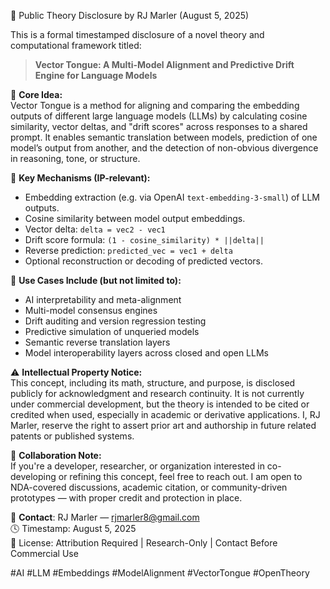 📍 Public Theory Disclosure by RJ Marler (August 5, 2025)

This is a formal timestamped disclosure of a novel theory and computational framework titled:

> **Vector Tongue: A Multi-Model Alignment and Predictive Drift Engine for Language Models**

🧠 **Core Idea:**  
Vector Tongue is a method for aligning and comparing the embedding outputs of different large language models (LLMs) by calculating cosine similarity, vector deltas, and "drift scores" across responses to a shared prompt. It enables semantic translation between models, prediction of one model’s output from another, and the detection of non-obvious divergence in reasoning, tone, or structure.

📐 **Key Mechanisms (IP-relevant):**  
- Embedding extraction (e.g. via OpenAI `text-embedding-3-small`) of LLM outputs.  
- Cosine similarity between model output embeddings.  
- Vector delta: `delta = vec2 - vec1`  
- Drift score formula: `(1 - cosine_similarity) * ||delta||`  
- Reverse prediction: `predicted_vec = vec1 + delta`  
- Optional reconstruction or decoding of predicted vectors.

📌 **Use Cases Include (but not limited to):**  
- AI interpretability and meta-alignment  
- Multi-model consensus engines  
- Drift auditing and version regression testing  
- Predictive simulation of unqueried models  
- Semantic reverse translation layers  
- Model interoperability layers across closed and open LLMs

⚠️ **Intellectual Property Notice:**  
This concept, including its math, structure, and purpose, is disclosed publicly for acknowledgment and research continuity. It is not currently under commercial development, but the theory is intended to be cited or credited when used, especially in academic or derivative applications. I, RJ Marler, reserve the right to assert prior art and authorship in future related patents or published systems.

🤝 **Collaboration Note:**  
If you're a developer, researcher, or organization interested in co-developing or refining this concept, feel free to reach out. I am open to NDA-covered discussions, academic citation, or community-driven prototypes — with proper credit and protection in place.

🔗 **Contact**: RJ Marler — rjmarler8@gmail.com  
🕓 Timestamp: August 5, 2025  
📄 License: Attribution Required | Research-Only | Contact Before Commercial Use

#AI #LLM #Embeddings #ModelAlignment #VectorTongue #OpenTheory